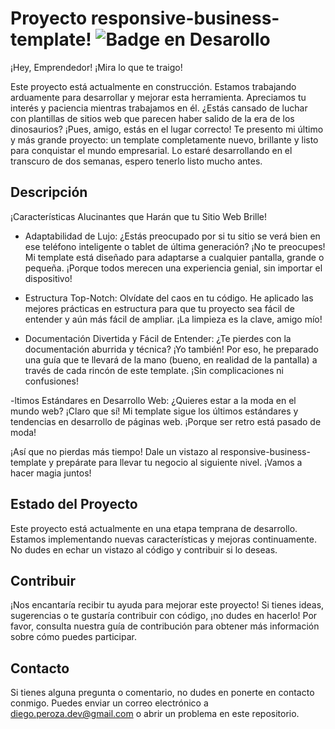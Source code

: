 # Proyecto responsive-business-template! ![Badge en Desarollo](https://img.shields.io/badge/STATUS-EN%20DESAROLLO-green)

¡Hey, Emprendedor! ¡Mira lo que te traigo!

Este proyecto está actualmente en construcción. Estamos trabajando arduamente para desarrollar y mejorar esta herramienta. Apreciamos tu interés y paciencia mientras trabajamos en él.
¿Estás cansado de luchar con plantillas de sitios web que parecen haber salido de la era de los dinosaurios? ¡Pues, amigo, estás en el lugar correcto! Te presento mi último y más 
grande proyecto: un template completamente nuevo, brillante y listo para conquistar el mundo empresarial. Lo estaré desarrollando en el transcuro de dos semanas, espero tenerlo listo mucho antes. 


## Descripción

¡Características Alucinantes que Harán que tu Sitio Web Brille!
- Adaptabilidad de Lujo: ¿Estás preocupado por si tu sitio se verá bien en ese teléfono inteligente o tablet de última generación? ¡No te preocupes! Mi template está diseñado para adaptarse a cualquier pantalla, grande o pequeña. ¡Porque todos merecen una experiencia genial, sin importar el dispositivo!

- Estructura Top-Notch: Olvídate del caos en tu código. He aplicado las mejores prácticas en estructura para que tu proyecto sea fácil de entender y aún más fácil de ampliar. ¡La limpieza es la clave, amigo mío!

- Documentación Divertida y Fácil de Entender: ¿Te pierdes con la documentación aburrida y técnica? ¡Yo también! Por eso,
 he preparado una guía que te llevará de la mano (bueno, en realidad de la pantalla) a través de cada rincón de este template. ¡Sin complicaciones ni confusiones!

-ltimos Estándares en Desarrollo Web: ¿Quieres estar a la moda en el mundo web? ¡Claro que sí! Mi template sigue los últimos estándares y tendencias en desarrollo de páginas web. ¡Porque ser retro está pasado de moda!

¡Así que no pierdas más tiempo! Dale un vistazo al responsive-business-template y prepárate para llevar tu negocio al siguiente nivel. ¡Vamos a hacer magia juntos!

## Estado del Proyecto

Este proyecto está actualmente en una etapa temprana de desarrollo. Estamos implementando nuevas características y mejoras continuamente. No dudes en echar un vistazo al código y contribuir si lo deseas.

## Contribuir

¡Nos encantaría recibir tu ayuda para mejorar este proyecto! Si tienes ideas, sugerencias o te gustaría contribuir con código, ¡no dudes en hacerlo! Por favor, consulta nuestra guía de contribución para obtener más información sobre cómo puedes participar.

## Contacto

Si tienes alguna pregunta o comentario, no dudes en ponerte en contacto conmigo. Puedes enviar un correo electrónico a diego.peroza.dev@gmail.com o abrir un problema en este repositorio.
